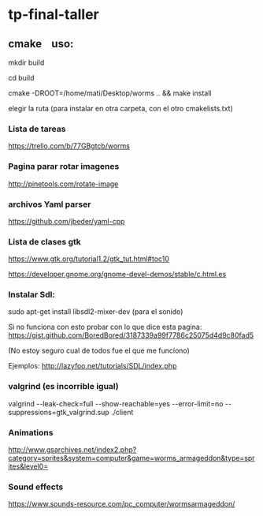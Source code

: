 # tp-final-taller

## cmake    uso:
mkdir build

cd build

cmake -DROOT=/home/mati/Desktop/worms .. && make install  

elegir la ruta (para instalar en otra carpeta, con el otro cmakelists.txt) 


### Lista de tareas
https://trello.com/b/77GBgtcb/worms

### Pagina parar rotar imagenes
http://pinetools.com/rotate-image


### archivos Yaml parser
https://github.com/jbeder/yaml-cpp

### Lista de clases gtk
https://www.gtk.org/tutorial1.2/gtk_tut.html#toc10

https://developer.gnome.org/gnome-devel-demos/stable/c.html.es

### Instalar Sdl:

sudo apt-get install libsdl2-mixer-dev (para el sonido)

Si no funciona con esto probar con lo que dice esta pagina:
https://gist.github.com/BoredBored/3187339a99f7786c25075d4d9c80fad5

(No estoy seguro cual de todos fue el que me funciono)

Ejemplos: http://lazyfoo.net/tutorials/SDL/index.php

### valgrind  (es incorrible igual)

valgrind --leak-check=full --show-reachable=yes --error-limit=no --suppressions=gtk_valgrind.sup ./client

### Animations
http://www.gsarchives.net/index2.php?category=sprites&system=computer&game=worms_armageddon&type=sprites&level0=

### Sound effects
https://www.sounds-resource.com/pc_computer/wormsarmageddon/
